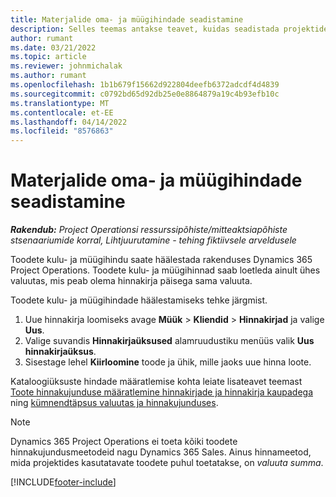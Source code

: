 ```yaml
---
title: Materjalide oma- ja müügihindade seadistamine
description: Selles teemas antakse teavet, kuidas seadistada projektides kasutatavate materjalide kulu- ja müügihindu.
author: rumant
ms.date: 03/21/2022
ms.topic: article
ms.reviewer: johnmichalak
ms.author: rumant
ms.openlocfilehash: 1b1b679f15662d922804deefb6372adcdf4d4839
ms.sourcegitcommit: c0792bd65d92db25e0e8864879a19c4b93efb10c
ms.translationtype: MT
ms.contentlocale: et-EE
ms.lasthandoff: 04/14/2022
ms.locfileid: "8576863"
---
```

# <a name="set-up-cost-and-sales-rates-for-materials"></a>Materjalide oma- ja müügihindade seadistamine

_**Rakendub:** Project Operationsi ressurssipõhiste/mitteaktsiapõhiste stsenaariumide korral,  Lihtjuurutamine - tehing fiktiivsele arveldusele_

Toodete kulu- ja müügihindu saate häälestada rakenduses Dynamics 365 Project Operations. Toodete kulu- ja müügihinnad saab loetleda ainult ühes valuutas, mis peab olema hinnakirja päisega sama valuuta.

Toodete kulu- ja müügihindade häälestamiseks tehke järgmist. 

1. Uue hinnakirja loomiseks avage **Müük** > **Kliendid** > **Hinnakirjad** ja valige **Uus**. 
2. Valige suvandis **Hinnakirjaüksused** alamruudustiku menüüs valik **Uus hinnakirjaüksus**. 
3. Sisestage lehel **Kiirloomine** toode ja ühik, mille jaoks uue hinna loote.

Kataloogiüksuste hindade määratlemise kohta leiate lisateavet teemast [Toote hinnakujunduse määratlemine hinnakirjade ja hinnakirja kaupadega](/dynamics365/sales/create-price-lists-price-list-items-define-pricing-products) ning [kümnendtäpsus valuutas ja hinnakujunduses](/dynamics365/sales/decimal-precision-currency-pricing).
> [!NOTE]
> Dynamics 365 Project Operations ei toeta kõiki toodete hinnakujundusmeetodeid nagu Dynamics 365 Sales. Ainus hinnameetod, mida projektides kasutatavate toodete puhul toetatakse, on *valuuta summa*.


[!INCLUDE[footer-include](../includes/footer-banner.md)]
